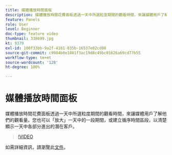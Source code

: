 ```yaml
---
title: 媒體播放時間面板
description: 媒體播放時間花費面板透過一天中所選粒度期間的觀看時間，來讓媒體用戶了解他們的觀看量。您也可以「放大」一天中的一段期間，或建立循序時間區段，以清楚顯示一天中各部分進出的潛在客戶。
feature: Panels
role: User
level: Beginner
doc-type: feature video
thumbnail: 338699.jpg
kt: 9379
exl-id: 100f33bb-9a2f-4181-835b-16537e02cd80
source-git-commit: c9984b0e1081f3ac19d8c49bc01626a69cd77b55
workflow-type: tm+mt
source-wordcount: '128'
ht-degree: 100%

---
```


# 媒體播放時間面板

媒體播放時間花費面板透過一天中所選粒度期間的觀看時間，來讓媒體用戶了解他們的觀看量。您也可以「放大」一天中的一段期間，或建立循序時間區段，以清楚顯示一天中各部分進出的潛在客戶。

>[!VIDEO](https://video.tv.adobe.com/v/338699/?quality=12&learn=on)

如需詳細資訊，請瀏覽此[文件](https://experienceleague.adobe.com/docs/media-analytics/using/media-reports/media-playback-time-spent.html)。
